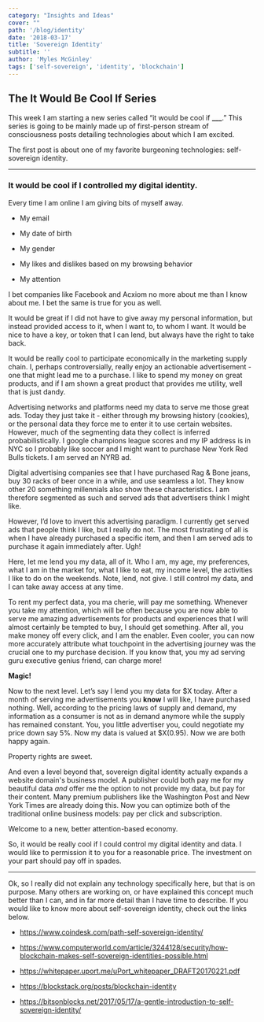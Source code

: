 ```yaml
---
category: "Insights and Ideas"
cover: ""
path: '/blog/identity'
date: '2018-03-17'
title: 'Sovereign Identity'
subtitle: ''
author: 'Myles McGinley'
tags: ['self-sovereign', 'identity', 'blockchain']
---
```


## The It Would Be Cool If Series

This week I am starting a new series called “it would be cool if **\_\_\_**.” This series is going to be mainly made up of first-person stream of consciousness posts detailing technologies about which I am excited.

The first post is about one of my favorite burgeoning technologies: self-sovereign identity.

---

### It would be cool if I controlled my digital identity.

Every time I am online I am giving bits of myself away.

* My email

* My date of birth

* My gender

* My likes and dislikes based on my browsing behavior

* My attention

I bet companies like Facebook and Acxiom no more about me than I know about me. I bet the same is true for you as well.

It would be great if I did not have to give away my personal information, but instead provided access to it, when I want to, to whom I want. It would be nice to have a key, or token that I can lend, but always have the right to take back.

It would be really cool to participate economically in the marketing supply chain. I, perhaps controversially, really enjoy an actionable advertisement - one that might lead me to a purchase. I like to spend my money on great products, and if I am shown a great product that provides me utility, well that is just dandy.

Advertising networks and platforms need my data to serve me those great ads. Today they just take it - either through my browsing history (cookies), or the personal data they force me to enter it to use certain websites. However, much of the segmenting data they collect is inferred probabilistically. I google champions league scores and my IP address is in NYC so I probably like soccer and I might want to purchase New York Red Bulls tickets. I am served an NYRB ad.

Digital advertising companies see that I have purchased Rag & Bone jeans, buy 30 racks of beer once in a while, and use seamless a lot. They know other 20 something millennials also show these characteristics. I am therefore segmented as such and served ads that advertisers think I might like.

However, I’d love to invert this advertising paradigm. I currently get served ads that people think I like, but I really do not. The most frustrating of all is when I have already purchased a specific item, and then I am served ads to purchase it again immediately after. Ugh!

Here, let me lend you my data, all of it. Who I am, my age, my preferences, what I am in the market for, what I like to eat, my income level, the activities I like to do on the weekends. Note, lend, not give. I still control my data, and I can take away access at any time.

To rent my perfect data, you ma cherie, will pay me something. Whenever you take my attention, which will be often because you are now able to serve me amazing advertisements for products and experiences that I will almost certainly be tempted to buy, I should get something. After all, you make money off every click, and I am the enabler. Even cooler, you can now more accurately attribute what touchpoint in the advertising journey was the crucial one to my purchase decision. If you know that, you my ad serving guru executive genius friend, can charge more!

**Magic!**

Now to the next level. Let’s say I lend you my data for $X today. After a month of serving me advertisements you **know** I will like, I have purchased nothing. Well, according to the pricing laws of supply and demand, my information as a consumer is not as in demand anymore while the supply has remained constant. You, you little advertiser you, could negotiate my price down say 5%. Now my data is valued at $X(0.95). Now we are both happy again.

Property rights are sweet.

And even a level beyond that, sovereign digital identity actually expands a website domain's business model. A publisher could both pay me for my beautiful data _and_ offer me the option to not provide my data, but pay for their content. Many premium publishers like the Washington Post and New York Times are already doing this. Now you can optimize both of the traditional online business models: pay per click and subscription.

Welcome to a new, better attention-based economy.

So, it would be really cool if I could control my digital identity and data. I would like to permission it to you for a reasonable price. The investment on your part should pay off in spades.

---

Ok, so I really did not explain any technology specifically here, but that is on purpose. Many others are working on, or have explained this concept much better than I can, and in far more detail than I have time to describe. If you would like to know more about self-sovereign identity, check out the links below.

* https://www.coindesk.com/path-self-sovereign-identity/

* https://www.computerworld.com/article/3244128/security/how-blockchain-makes-self-sovereign-identities-possible.html

* https://whitepaper.uport.me/uPort_whitepaper_DRAFT20170221.pdf

* https://blockstack.org/posts/blockchain-identity

* https://bitsonblocks.net/2017/05/17/a-gentle-introduction-to-self-sovereign-identity/
